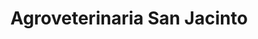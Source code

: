 ---
title: "Agroveterinaria San Jacinto"
url: /ayacucho/agroveterinaria-san-jacinto/
shop: Landwirtschaftlich
---